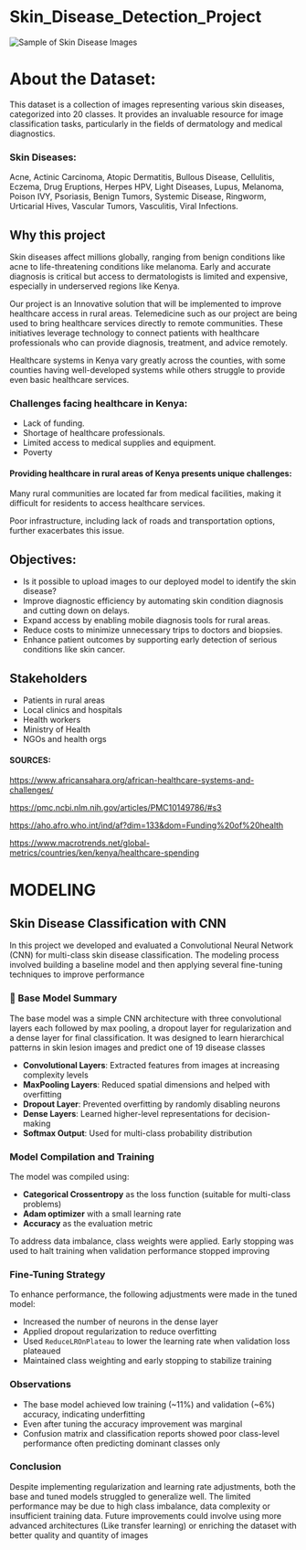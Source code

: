# Skin_Disease_Detection_Project

![Sample of Skin Disease Images](images/skin_samples.png)

# About the Dataset:
This dataset is a collection of images representing various skin diseases, categorized into 20  classes. It provides an invaluable resource for image classification tasks, particularly in the fields of dermatology and medical diagnostics.

### Skin Diseases:
Acne, Actinic Carcinoma, Atopic Dermatitis, Bullous Disease, Cellulitis, Eczema, Drug Eruptions, Herpes HPV, Light Diseases, Lupus, Melanoma, Poison IVY, Psoriasis, Benign Tumors, Systemic Disease, Ringworm, Urticarial Hives, Vascular Tumors, Vasculitis, Viral Infections.

## Why this project
Skin diseases affect millions globally, ranging from benign conditions like acne to life-threatening conditions like melanoma. Early and accurate diagnosis is critical but access to dermatologists is limited and expensive, especially in underserved regions like Kenya.  

Our project is an Innovative solution that will be implemented to improve healthcare access in rural areas. Telemedicine such as our project are being used to bring healthcare services directly to remote communities. These initiatives leverage technology to connect patients with healthcare professionals who can provide diagnosis, treatment, and advice remotely. 

Healthcare systems in Kenya vary greatly across the counties, with some counties having well-developed systems while others struggle to provide even basic healthcare services.  

### Challenges facing healthcare in Kenya: 

* Lack of funding. 
* Shortage of healthcare professionals. 
* Limited access to medical supplies and equipment.  
* Poverty
  
#### Providing healthcare in rural areas of Kenya presents unique challenges: 
Many rural communities are located far from medical facilities, making it difficult for residents to access healthcare services.

Poor infrastructure, including lack of roads and transportation options, further exacerbates this issue. 

## Objectives:
* Is it possible to upload images to our deployed model to identify the skin disease?
* Improve diagnostic efficiency by automating skin condition  diagnosis and cutting down on delays.
* Expand access by enabling mobile diagnosis tools for rural areas.
* Reduce costs to minimize unnecessary trips to doctors and biopsies.
* Enhance patient outcomes by  supporting early detection of serious conditions like skin cancer.

## Stakeholders
* Patients in rural areas
* Local clinics and hospitals
* Health workers
* Ministry of Health
* NGOs and health orgs

#### SOURCES: 
https://www.africansahara.org/african-healthcare-systems-and-challenges/ 

https://pmc.ncbi.nlm.nih.gov/articles/PMC10149786/#s3 

https://aho.afro.who.int/ind/af?dim=133&dom=Funding%20of%20health

https://www.macrotrends.net/global-metrics/countries/ken/kenya/healthcare-spending

# MODELING
##  Skin Disease Classification with CNN

In this project we developed and evaluated a Convolutional Neural Network (CNN) for multi-class skin disease classification. The modeling process involved building a baseline model and then applying several fine-tuning techniques to improve performance

### 🔹 Base Model Summary

The base model was a simple CNN architecture with three convolutional layers each followed by max pooling, a dropout layer for regularization and a dense layer for final classification. It was designed to learn hierarchical patterns in skin lesion images and predict one of 19 disease classes

- **Convolutional Layers**: Extracted features from images at increasing complexity levels
- **MaxPooling Layers**: Reduced spatial dimensions and helped with overfitting
- **Dropout Layer**: Prevented overfitting by randomly disabling neurons
- **Dense Layers**: Learned higher-level representations for decision-making
- **Softmax Output**: Used for multi-class probability distribution

###  Model Compilation and Training

The model was compiled using:
- **Categorical Crossentropy** as the loss function (suitable for multi-class problems)
- **Adam optimizer** with a small learning rate
- **Accuracy** as the evaluation metric

To address data imbalance, class weights were applied. Early stopping was used to halt training when validation performance stopped improving

### Fine-Tuning Strategy

To enhance performance, the following adjustments were made in the tuned model:
- Increased the number of neurons in the dense layer
- Applied dropout regularization to reduce overfitting
- Used `ReduceLROnPlateau` to lower the learning rate when validation loss plateaued
- Maintained class weighting and early stopping to stabilize training

### Observations

- The base model achieved low training (~11%) and validation (~6%) accuracy, indicating underfitting
- Even after tuning the accuracy improvement was marginal
- Confusion matrix and classification reports showed poor class-level performance often predicting dominant classes only

### Conclusion

Despite implementing regularization and learning rate adjustments, both the base and tuned models struggled to generalize well. The limited performance may be due to high class imbalance, data complexity or insufficient training data. Future improvements could involve using more advanced architectures (Like transfer learning) or enriching the dataset with better quality and quantity of images

